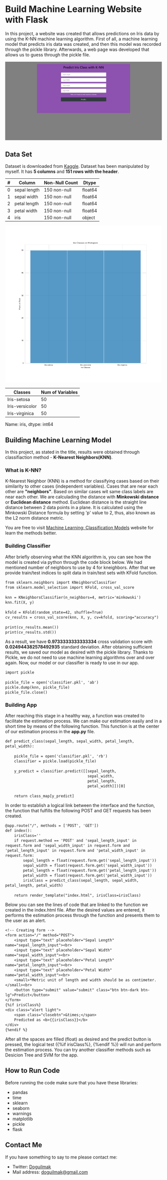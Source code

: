 
# Build Machine Learning Website with Flask

In this project, a website was created that allows predictions on Iris data by using the K-NN machine learning algorithm. First of all, a machine learning model that predicts iris data was created, and then this model was recorded through the pickle library. Afterwards, a web page was developed that allows us to guess through the pickle file.

<p align="center">
    <img src="webpage_preview.png"> 
</p>

## Data Set

Dataset is downloaded from [Kaggle](https://www.kaggle.com/uciml/iris).  Dataset has been manipulated by myself. It has **5 columns** and **151 rows with the header**.

| # | Column | Non-Null Count | Dtype |
|--|--|--|--|
| 0 | sepal length | 150 non-null | float64
| 1 | sepal width | 150 non-null | float64
| 2 | petal length | 150 non-null | float64
| 3 | petal width | 150 non-null | float64
| 4 | iris | 150 non-null | object

<p align="center">
    <img src="hist_iris.png"> 
</p>

| Classes | Num of Variables |
|--|--|
| Iris-setosa  | 50 |
| Iris-versicolor | 50 |
| Iris-virginica | 50 |   

Name: iris, dtype: int64 

## Building Machine Learning Model

In this project, as stated in the title, results were obtained through classifiaction method - **K-Nearest Neighbors(KNN)**. 

### What is K-NN?

K-Nearest Neighbor (KNN) is a method for classifying cases based on their similarity to other cases (independent variables). Cases that are near each other are **"neighbors"**. Based on similar cases wit same class labels are near each other. We are calculading the distance with **Minkowski distance** or **Euclidean distance** method. Euclidean distance is the straight line distance between 2 data points in a plane. It is calculated using the Minkowski Distance formula by setting 'p' value to 2, thus, also known as the L2 norm distance metric.

You are free to visit [Machine Learning: Classification Models](https://medium.com/fuzz/machine-learning-classification-models-3040f71e2529) website for learn the methods better.

### Building Classifier

After briefly observing what the KNN algorithm is, you can see how the model is created via python through the code block below. We had mentioned number of neighbors to use by 4 for kneighbors.  After that we provide train/test indices to split data in train/test sets with KFold function.


    from sklearn.neighbors import KNeighborsClassifier
    from sklearn.model_selection import KFold, cross_val_score
    
    knn = KNeighborsClassifier(n_neighbors=4, metric='minkowski')
    knn.fit(X, y)
    
    kfold = KFold(random_state=42, shuffle=True)
    cv_results = cross_val_score(knn, X, y, cv=kfold, scoring="accuracy")
    
    print(cv_results.mean())
    print(cv_results.std())

As a result, we have **0.9733333333333334** cross validation score with **0.024944382578492935** standard deviation. After obtaining sufficient results, we saved our model as desired with the pickle library. Thanks to Pickle, we do not need to use machine learning algorithms over and over again. Now, our model or our classifier is ready to use in our app. 

    import pickle
    
    pickle_file = open('classifier.pkl', 'ab')
    pickle.dump(knn, pickle_file)                     
    pickle_file.close()

### Building App

After reaching this stage in a healthy way, a function was created to facilitate the estimation process. We can make our estimation easily and in a short time by means of the following function. This function is at the center of our estimation process in the **app.py** file.

    def predict_class(sepal_length, sepal_width, petal_length, petal_width):
    
        pickle_file = open('classifier.pkl', 'rb')     
        classifier = pickle.load(pickle_file)
    
        y_predict = classifier.predict([[sepal_length, 
                                         sepal_width, 
                                         petal_length, 
                                         petal_width]])[0]
    
        return class_map[y_predict]

In order to establish a logical link between the interface and the function, the function that fulfills the following POST and GET requests has been created.

    @app.route("/", methods = ['POST', 'GET'])
    def index():
        irisClass=''
        if request.method == 'POST' and 'sepal_length_input' in request.form and 'sepal_width_input' in request.form and 'petal_length_input' in request.form and 'petal_width_input' in request.form:
            sepal_length = float(request.form.get('sepal_length_input'))
            sepal_width = float(request.form.get('sepal_width_input'))
            petal_length = float(request.form.get('petal_length_input'))
            petal_width = float(request.form.get('petal_width_input'))
            irisClass = predict_class(sepal_length, sepal_width, petal_length, petal_width)
        
        return render_template("index.html", irisClass=irisClass)

Below you can see the lines of code that are linked to the function we created in the index.html file. After the desired values ​​are entered, it performs the estimation process through the function and presents them to the user as an alert.

    <!-- Creating form -->
    <form action="/" method="POST">
        <input type="text" placeholder="Sepal Length" name="sepal_length_input"><br>
        <input type="text" placeholder="Sepal Width" name="sepal_width_input"><br>
        <input type="text" placeholder="Petal Length" name="petal_length_input"><br>
        <input type="text" placeholder="Petal Width" name="petal_width_input"><br>
        <small>*Metric unit of length and width should be as centimeter.</small><br>
        <button type="submit" value="submit" class="btn btn-dark btn-lg">Predict</button>
    </form>
    {%if irisClass%}
    <div class="alert light">
        <span class="closebtn">&times;</span>
        Predicted as <b>{{irisClass}}</b>
    </div>
    {%endif %}

After all the spaces are filled (float) as desired and the predict button is pressed, the logical test ({%if irisClass%}, {%endif %}) will run and perform the estimation process. You can try another classifier methods such as Desicion Tree and SVM for the app.

## How to Run Code

Before running the code make sure that you have these libraries:

 - pandas 
 - time
 - sklearn
 - seaborn
 - warnings
 - matplotlib
 - pickle
 - flask
    
## Contact Me

If you have something to say to me please contact me: 

 - Twitter: [Doguilmak](https://twitter.com/Doguilmak) 
 - Mail address: doguilmak@gmail.com
 
